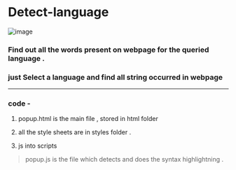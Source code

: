 # Detect-language

![image](https://superdevresources.com/wp-content/uploads/2014/06/material-design-google-design-language.png)

### Find out all the words present on webpage for the queried language . ###

### just Select a language and find all string occurred in webpage ###

---

### code -

1. popup.html is the main file , stored in html folder

2. all the style sheets are in styles folder .

3. js into scripts 
 > popup.js is the file which detects and does the syntax highlightning .
 




